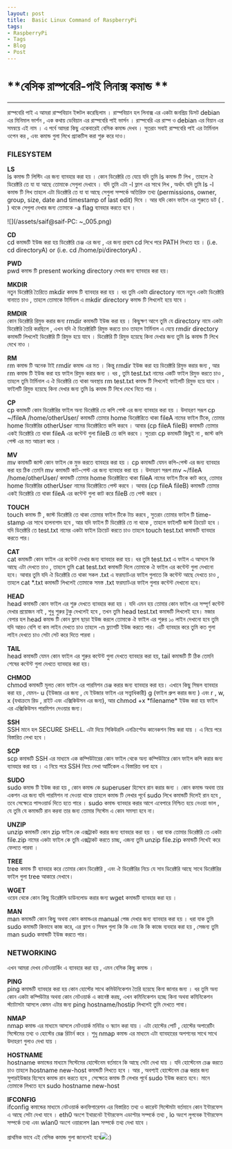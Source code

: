 ```yaml
---
layout: post
title:  Basic Linux Command of RaspberryPi
tags:
- RaspberryPi
- Tags
- Blog
- Post
---
```




# **বেসিক রাস্পবেরি-পাই লিনাক্স কমান্ড **

---

রাস্পবেরি পাই এ আমরা রাস্পবিয়ান ইন্সটল করেছিলাম । রাস্পবিয়ান হল লিনাক্স এর একটা জনপ্রিয় ডিসট debian এর মিনিমাল ভার্শন , এক কথায় ডেবিয়ান এর রাস্পবেরি পাই ভার্সন । রাস্পবেরি এর রাস্প ও debian এর বিয়ান এর সমন্বয়ে এই নাম । এ পর্বে আমরা কিছু একেবারেই বেসিক কমান্ড দেখব । সুতরাং সবাই রাস্পবেরি পাই এর টার্মিনাল ওপেন কর , এবং কমান্ড গুলা লিখে প্র্যাকটিস করা শুরু করে দাও।

### FILESYSTEM

**LS**  
ls কমান্ড টি লিস্টিং এর জন্য ব্যাবহার করা হয় । কোন ডিরেক্টরি তে যেয়ে যদি তুমি ls কমান্ড টি লিখ , তাহলে ঐ ডিরেক্টরি তে যা যা আছে তোমাকে সেগুলা দেখাবে । যদি তুমি এটা -l ফ্লাগ এর সাথে লিখ , অর্থাৎ যদি তুমি ls -l কমান্ড টি লিখ তাহলে এটা ডিরেক্টরি তে যা যা আছে সেগুলা সম্পর্কে অতিরিক্ত তথ্য \(permissions, owner, group, size, date and timestamp of last edit\) দিবে । আর যদি কোন ফাইল এর শুরুতে ডট \( . \) থাকে সেগুলা দেখার জন্য তোমাকে -a flag ব্যাবহার করতে হবে ।

![](/assets/saif@saif-PC: ~_005.png)

**CD**  
cd কমান্ডটি ইউজ করা হয় ডিরেক্টরি চেঞ্জ এর জন্য , এর জন্য প্রথমে cd লিখে পরে PATH লিখতে হয় । \(i.e. cd directoryA\) or \(i.e. cd /home/pi/directoryA\) .

**PWD**  
pwd কমান্ড টি present working directory দেখার জন্য ব্যাবহার করা হয়।

**MKDIR**  
নতুন ডিরেক্টরি তৈরিতে mkdir কমান্ড টি ব্যাবহার করা হয় । ধর তুমি একটা directory নামে নতুন একটা ডিরেক্টরি বানাতে চাও , তাহলে তোমাকে টার্মিনাল এ mkdir directory কমান্ড টি লিখলেই হয়ে যাবে ।

**RMDIR**  
কোন ডিরেক্টরি রিমুভ করার জন্য rmdir কমান্ডটি ইউজ করা হয় । কিছুক্ষণ আগে তুমি যে directory নামে একটা ডিরেক্টরি তৈরি করছিলে , এখন যদি ঐ ডিরেক্টরিটি রিমুভ করতে চাও তাহলে টার্মিনাল এ যেয়ে rmdir directory কমান্ডটি লিখলেই ডিরেক্টরি টি রিমুভ হয়ে যাবে । ডিরেক্টরি টি রিমুভ হয়েছে কিনা দেখার জন্য তুমি ls কমান্ড টি লিখে দেখে নাও ।

**RM**  
rm কমান্ড টি অনেক টাই rmdir কমান্ড এর মত । কিন্তু rmdir ইউজ করা হয় ডিরেক্টরি রিমুভ করার জন্য , আর rm কমান্ড টি ইউজ করা হয় ফাইল রিমুভ করার জন্য । ধর , তুমি test.txt নামের একটি ফাইল রিমুভ করতে চাও , তাহলে তুমি টার্মিনাল এ ঐ ডিরেক্টরি তে থাকা অবস্থায় rm test.txt কমান্ড টি লিখলেই ফাইলটি রিমুভ হয়ে যাবে । ফাইলটি রিমুভ হয়েছে কিনা দেখার জন্য তুমি ls কমান্ড টি লিখে দেখে নিতে পার ।

**CP**  
cp কমান্ডটি কোন ডিরেক্টরির ফাইল অন্য ডিরেক্টরি তে কপি পেস্ট এর জন্য ব্যাবহার করা হয় । উদাহরণ সরূপ cp ~/fileA /home/otherUser/ কমান্ডটি তোমার home ডিরেক্টরিতে থাকা fileA নামের ফাইল টিকে, তোমার home ডিরেক্টরির otherUser নামের ডিরেক্টরিতে কপি করবে । আবার \(cp fileA fileB\) কমান্ডটি তোমার একই ডিরেক্টরি তে থাকা fileA এর কন্টেন্ট গুলা fileB তে কপি করবে । সুতরাং cp কমান্ডটি কিছুই না , জাস্ট কপি পেস্ট এর মত আচরণ করে ।

**MV**  
mv কমান্ডটি জাস্ট কোন ফাইল কে মুভ করতে ব্যাবহার করা হয় । cp কমান্ডটি যেমন কপি-পেস্ট এর জন্য ব্যাবহার করা হয় ঠিক তেমনি mv কমান্ডটি কাট-পেস্ট এর জন্য ব্যাবহার করা হয় । উদাহরণ সরূপ mv ~/fileA /home/otherUser/ কমান্ডটি তোমার home ডিরেক্টরিতে থাকা fileA নামের ফাইল টিকে কাট করে, তোমার home ডিরেক্টরির otherUser নামের ডিরেক্টরিতে পেস্ট করবে । আবার \(cp fileA fileB\) কমান্ডটি তোমার একই ডিরেক্টরি তে থাকা fileA এর কন্টেন্ট গুলা কাট করে fileB তে পেস্ট করবে ।

**TOUCH**  
touch কমান্ড টি , জাস্ট ডিরেক্টরি তে থাকা তোমার ফাইল টিকে টাচ করবে , সুতরাং তোমার ফাইল টি time-stamp এর সাথে হালনাগাদ হবে , আর যদি ফাইল টি ডিরেক্টরি তে না থাকে , তাহলে ফাইলটি জাস্ট ক্রিয়েট হবে । যদি ডিরেক্টরি তে test.txt নামের একটা ফাইল ক্রিয়েট করতে চাও তাহলে touch test.txt কমান্ডটি ব্যাবহার করতে পার।

**CAT**  
cat কমান্ডটি কোন ফাইল এর কন্টেন্ট দেখার জন্য ব্যাবহার করা হয়। ধর তুমি test.txt এ ফাইল এ আসলে কি আছে এটা দেখতে চাও , তাহলে তুমি cat test.txt কমান্ডটি দিলে তোমাকে ঐ ফাইল এর কন্টেন্ট গুলা দেখানো হবে। আবার তুমি যদি ঐ ডিরেক্টরি তে থাকা সকল .txt এ ফরম্যাটএর ফাইল গুলাতে কি কন্টেন্ট আছে দেখতে চাও , তাহলে cat \*.txt কমান্ডটি লিখলেই তোমাকে সমস্ত .txt ফরম্যাটএর ফাইল গুলার কন্টেন্ট দেখানো হবে।

**HEAD**  
head কমান্ডটি কোন ফাইল এর শুরু দেখতে ব্যাবহার করা হয় । যদি এমন হয় তোমার কোন ফাইল এর সম্পূর্ণ কন্টেন্ট দেখার প্রয়োজন নাই , শুধু শুরুর টুকু দেখলেই হবে , তখন তুমি head test.txt কমান্ডটি লিখলেই হবে। মজার বেপার হল head কমান্ড টি কোন ফ্লাগ ছাড়া ইউজ করলে তোমাকে ঐ ফাইল এর শুরুর ১০ লাইন দেখানো হবে তুমি যদি আরও বেশি বা কম লাইন দেখতে চাও তাহলে -n ফ্ল্যাগটি ইউজ করতে পার। এটি ব্যাবহার করে তুমি কত গুলা লাইন দেখতে চাও সেটা সেট করে দিতে পারবা ।

**TAIL**  
head কমান্ডটি যেমন কোন ফাইল এর শুরুর কন্টেন্ট গুলা দেখতে ব্যাবহার করা হয়, tail কমান্ডটি টি ঠিক তেমনি শেষের কন্টেন্ট গুলা দেখতে ব্যাবহার করা হয়।

**CHMOD**  
chmod কমান্ডটি মূলত কোন ফাইল এর পারমিশন চেঞ্জ করার জন্য ব্যাবহার করা হয়। এখানে কিছু সিম্বল ব্যাবহার করা হয় , যেমন- u \(ইউজার এর জন্য , যে ইউজার ফাইল এর সত্ত্বাধিকারী\) g \(ফাইল গ্রুপ করার জন্য \) এবং r , w, x \(যথাক্রমে রিড , রাইট এবং এক্সিকিউসন এর জন্য\), আর chmod +x \*filename\* ইউজ করা হয় ফাইল এর এক্সিকিউসন পারমিশন দেওয়ার জন্য।

**SSH**  
SSH মানে হল SECURE SHELL. এটা দিয়ে সিকিউরলি এনক্রিপ্টেড কানেকশন বিল্ড করা যায় । এ নিয়ে পরে বিস্তারিত লেখা হবে ।

**SCP**  
scp কমান্ডটি SSH এর মাধ্যমে এক কম্পিউটারের কোন ফাইল থেকে অন্য কম্পিউটারে কোন ফাইল কপি করার জন্য ব্যাবহার করা হয় । এ নিয়ে পরে SSH নিয়ে লেখা আর্টিকেল এ বিস্তারিত বলা হবে ।

**SUDO**  
sudo কমান্ড টি ইউজ করা হয় , কোন কমান্ড কে superuser হিসেবে রান করার জন্য । কোন কমান্ড অথবা তার একশন এর জন্য যদি পারমিশন না দেওয়া থাকে তাহলে কমান্ড টি লেখার পূর্বে sudo লিখে কমান্ডটি দিলেই রান হবে , তবে সেক্ষেত্রে পাসওয়ার্ড দিতে হতে পারে । sudo কমান্ড ব্যাবহার করার আগে এবেপারে নিশ্চিত হয়ে নেওয়া ভাল , যে তুমি যে কমান্ডটি রান করবা তার জন্য তোমার সিস্টেম এ কোন সমস্যা হবে না।

**UNZIP**  
unzip কমান্ডটি কোন zip ফাইল কে এক্সট্রাকট করার জন্য ব্যাবহার করা হয় । ধরা যাক তোমার ডিরেক্টরি তে একটা file.zip নামের একটা ফাইল কে তুমি এক্সট্রাকট করতে চাচ্ছ, এজন্য তুমি unzip file.zip কমান্ডটি লিখেই করে ফেলতে পারবা ।

**TREE**  
tree কমান্ড টি ব্যাবহার করে তোমার কোন ডিরেক্টরি , এবং ঐ ডিরেক্টরির নিচে যে সাব ডিরেক্টরি আছে সাথে ডিরেক্টরির ফাইল গুলা tree আকারে দেখাবে।

**WGET**  
ওয়েব থেকে কোন কিছু ডিরেক্টলি ডাউনলোড করার জন্য wget কমান্ডটি ব্যাবহার করা হয় ।

**MAN**  
man কমান্ডটি কোন কিছু অথবা কোন কমান্ডএর manual পেজ দেখার জন্য ব্যাবহার করা হয় । ধরা যাক তুমি sudo কমান্ডটি কিভাবে কাজ করে, এর ফ্লাগ ও সিম্বল গুলা কি কি এবং কি কি কাজে ব্যবহার করা হয় , সেজন্য তুমি man sudo কমান্ডটি ইউজ করতে পার।

### NETWORKING

এখন আমরা দেখব নেটওয়ার্কিং এ ব্যাবহার করা হয় , এমন বেসিক কিছু কমান্ড ।

**PING**  
ping কমান্ডটি ব্যাবহার করা হয় কোন হোস্টের সাথে কমিউনিকেশন তৈরি হয়েছে কিনা জানার জন্য । ধর তুমি অন্য কোন একটা কম্পিউটার অথবা কোন নেটওয়ার্ক এ কানেক্ট করছ, এখন কমিনিকেশন হচ্ছে কিনা অথবা কমিনিকেশন স্ট্যাটাসটা আসলে কেমন এটার জন্য ping hostname/hostip লিখলেই তুমি দেখতে পাবা।

**NMAP**  
nmap কমান্ড এর মাধ্যমে আসলে নেটওয়ার্ক মনিটর ও স্ক্যান করা যায় । এটা হোস্টের পোর্ট , হোস্টের অপারেটিং সিস্টেমের তথ্য ও হোস্টের রেঞ্জ রিটার্ন করে । শুধু nmap কমান্ড এর মাধ্যমে এটা ব্যাবহারের অপশনের সাথে সাথে উদাহরণ গুলাও দেখা যায় ।

**HOSTNAME**  
hostname কমান্ডের মাধ্যমে সিস্টেমের হোস্টেনেম বর্তমানে কি আছে সেটা দেখা যায় । যদি হোস্টেনেম চেঞ্জ করতে চাও তাহলে hostname new-host কমান্ডটি লিখতে হবে । আর , অবশ্যই হোস্টেনেম চেঞ্জ করার জন্য সুপারইউজার হিসেবে কমান্ড রান করতে হবে , সেক্ষেত্রে কমান্ড টি লেখার পূর্বে sudo ইউজ করতে হবে। মানে তোমাকে লিখতে হবে sudo hostname new-host

**IFCONFIG**  
ifconfig কমান্ডের মাধ্যমে নেটওয়ার্ক কনফিগারেশন এর বিস্তারিত তথ্য ও কারেন্ট সিস্টেমটা বর্তমানে কোন ইন্টারফেস এ আছে সেটা দেখা যাবে । eth0 অংশে ইথারনেট ইন্টারফেস এডাপ্টার সম্পর্কে তথ্য , lo অংশে লুপবেক ইন্টারফেস সম্পর্কে তথ্য এবং wlan0 অংশে ওয়ারলেস lan সম্পর্কে তথ্য দেখা যাবে ।

প্রাথমিক ভাবে এই বেসিক কমান্ড গুলা জানলেই হবে![](https://www.facebook.com/images/emoji.php/v8/f4c/1/16/1f642.png):\)

